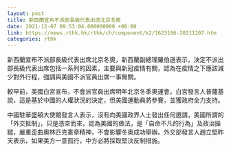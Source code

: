 ```yaml
---
layout: post
title: 新西蘭宣布不派部長級代表出席北京冬奧
date: 2021-12-07 09:53:04.000000000 +08:00
link: https://news.rthk.hk/rthk/ch/component/k2/1623106-20211207.htm
categories: rthk
---
```


新西蘭宣布不派部長級代表出席北京冬奧，新西蘭副總理羅伯遜表示，決定不派出部長級代表出席包括一系列的因素，主要與新冠疫情有關，認為在疫情之下應該減少對外行程，強調與美國不派官員出席一事無關。

較早前，美國白宮宣布，不會派官員出席明年北京冬季奧運會。白宮發言人普薩基說，這是基於中國的人權狀況的決定，但美國運動員將參賽，並獲政府全力支持。

中國駐華盛頓大使館發言人表示，沒有向美國政界人士發出任何邀請，美國所謂的「外交抵制」，只是憑空而來，認為美國的做法，是「自命不凡的行為」及政治操縱，嚴重歪曲奧林匹克憲章精神，不會影響冬奧成功舉辦。外交部發言人趙立堅昨天表示，如果美方一意孤行，中方必將採取堅決反制措施。
